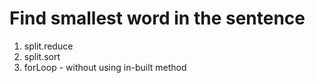 

# Find smallest word in the sentence

1. split.reduce
2. split.sort
3. forLoop - without using in-built method